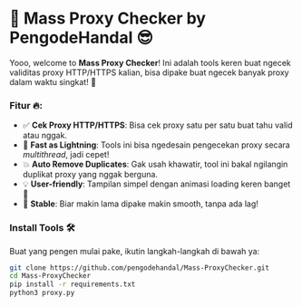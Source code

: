 # 🚀 Mass Proxy Checker by PengodeHandal 😎

Yooo, welcome to **Mass Proxy Checker**! Ini adalah tools keren buat ngecek validitas proxy HTTP/HTTPS kalian, bisa dipake buat ngecek banyak proxy dalam waktu singkat! 💨

### Fitur 🔥:
- ✅ **Cek Proxy HTTP/HTTPS**: Bisa cek proxy satu per satu buat tahu valid atau nggak.
- 🚀 **Fast as Lightning**: Tools ini bisa ngedesain pengecekan proxy secara *multithread*, jadi cepet!
- 💥 **Auto Remove Duplicates**: Gak usah khawatir, tool ini bakal ngilangin duplikat proxy yang nggak berguna.
- 💡 **User-friendly**: Tampilan simpel dengan animasi loading keren banget 🥳
- 🤖 **Stable**: Biar makin lama dipake makin smooth, tanpa ada lag!

### Install Tools 🛠️
Buat yang pengen mulai pake, ikutin langkah-langkah di bawah ya:
   ```bash
   git clone https://github.com/pengodehandal/Mass-ProxyChecker.git
   cd Mass-ProxyChecker
   pip install -r requirements.txt
   python3 proxy.py


